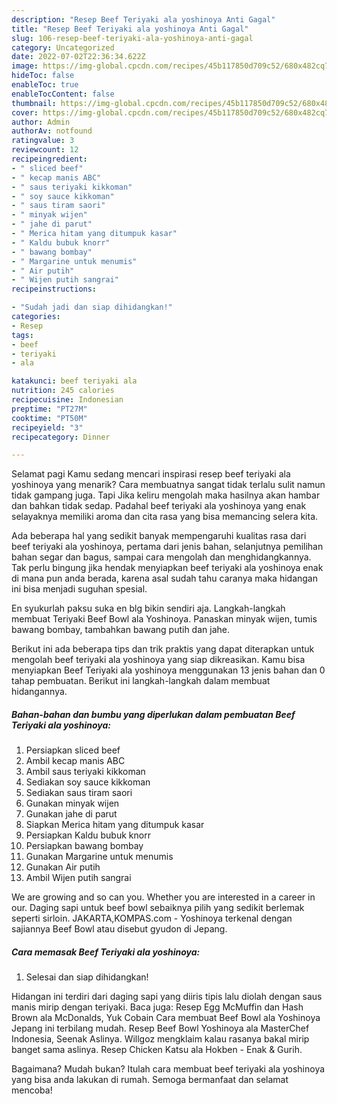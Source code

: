 ```yaml
---
description: "Resep Beef Teriyaki ala yoshinoya Anti Gagal"
title: "Resep Beef Teriyaki ala yoshinoya Anti Gagal"
slug: 106-resep-beef-teriyaki-ala-yoshinoya-anti-gagal
category: Uncategorized
date: 2022-07-02T22:36:34.622Z
image: https://img-global.cpcdn.com/recipes/45b117850d709c52/680x482cq70/beef-teriyaki-ala-yoshinoya-foto-resep-utama.jpg
hideToc: false
enableToc: true
enableTocContent: false
thumbnail: https://img-global.cpcdn.com/recipes/45b117850d709c52/680x482cq70/beef-teriyaki-ala-yoshinoya-foto-resep-utama.jpg
cover: https://img-global.cpcdn.com/recipes/45b117850d709c52/680x482cq70/beef-teriyaki-ala-yoshinoya-foto-resep-utama.jpg
author: Admin
authorAv: notfound
ratingvalue: 3
reviewcount: 12
recipeingredient:
- " sliced beef"
- " kecap manis ABC"
- " saus teriyaki kikkoman"
- " soy sauce kikkoman"
- " saus tiram saori"
- " minyak wijen"
- " jahe di parut"
- " Merica hitam yang ditumpuk kasar"
- " Kaldu bubuk knorr"
- " bawang bombay"
- " Margarine untuk menumis"
- " Air putih"
- " Wijen putih sangrai"
recipeinstructions:

- "Sudah jadi dan siap dihidangkan!"
categories:
- Resep
tags:
- beef
- teriyaki
- ala

katakunci: beef teriyaki ala 
nutrition: 245 calories
recipecuisine: Indonesian
preptime: "PT27M"
cooktime: "PT50M"
recipeyield: "3"
recipecategory: Dinner

---
```



Selamat pagi Kamu sedang mencari inspirasi resep beef teriyaki ala yoshinoya yang menarik? Cara membuatnya sangat tidak terlalu sulit namun tidak gampang juga. Tapi Jika keliru mengolah maka hasilnya akan hambar dan bahkan tidak sedap. Padahal beef teriyaki ala yoshinoya yang enak selayaknya memiliki aroma dan cita rasa yang bisa memancing selera kita.


Ada beberapa hal yang sedikit banyak mempengaruhi kualitas rasa dari beef teriyaki ala yoshinoya, pertama dari jenis bahan, selanjutnya pemilihan bahan segar dan bagus, sampai cara mengolah dan menghidangkannya. Tak perlu bingung jika hendak menyiapkan beef teriyaki ala yoshinoya enak di mana pun anda berada, karena asal sudah tahu caranya maka hidangan ini bisa menjadi suguhan spesial.

En syukurlah paksu suka en blg bikin sendiri aja. Langkah-langkah membuat Teriyaki Beef Bowl ala Yoshinoya. Panaskan minyak wijen, tumis bawang bombay, tambahkan bawang putih dan jahe.


Berikut ini ada beberapa tips dan trik praktis yang dapat diterapkan untuk mengolah beef teriyaki ala yoshinoya yang siap dikreasikan. Kamu bisa menyiapkan Beef Teriyaki ala yoshinoya menggunakan 13 jenis bahan dan 0 tahap pembuatan. Berikut ini langkah-langkah dalam membuat hidangannya.

<!--inarticleads1-->

##### Bahan-bahan dan bumbu yang diperlukan dalam pembuatan Beef Teriyaki ala yoshinoya:

1. Persiapkan  sliced beef
1. Ambil  kecap manis ABC
1. Ambil  saus teriyaki kikkoman
1. Sediakan  soy sauce kikkoman
1. Sediakan  saus tiram saori
1. Gunakan  minyak wijen
1. Gunakan  jahe di parut
1. Siapkan  Merica hitam yang ditumpuk kasar
1. Persiapkan  Kaldu bubuk knorr
1. Persiapkan  bawang bombay
1. Gunakan  Margarine untuk menumis
1. Gunakan  Air putih
1. Ambil  Wijen putih sangrai


We are growing and so can you. Whether you are interested in a career in our. Daging sapi untuk beef bowl sebaiknya pilih yang sedikit berlemak seperti sirloin. JAKARTA,KOMPAS.com - Yoshinoya terkenal dengan sajiannya Beef Bowl atau disebut gyudon di Jepang. 

<!--inarticleads2-->

##### Cara memasak Beef Teriyaki ala yoshinoya:


1. Selesai dan siap dihidangkan!

Hidangan ini terdiri dari daging sapi yang diiris tipis lalu diolah dengan saus manis mirip dengan teriyaki. Baca juga: Resep Egg McMuffin dan Hash Brown ala McDonalds, Yuk Cobain Cara membuat Beef Bowl ala Yoshinoya Jepang ini terbilang mudah. Resep Beef Bowl Yoshinoya ala MasterChef Indonesia, Seenak Aslinya. Willgoz mengklaim kalau rasanya bakal mirip banget sama aslinya. Resep Chicken Katsu ala Hokben - Enak &amp; Gurih. 

Bagaimana? Mudah bukan? Itulah cara membuat beef teriyaki ala yoshinoya yang bisa anda lakukan di rumah. Semoga bermanfaat dan selamat mencoba!
